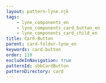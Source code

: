 ```yaml
---
layout: pattern-lyne.njk
tags: 
    - lyne_components_en
    - lyne_components_card_button_en
    - lyne_components_card_child_en
title: Card-Button
parent: card-folder-lyne_en
keywords: card-button
order: 110
excludeInNavigation: true
patternId: sbbCardButton
patternDirectory: card
---
```

